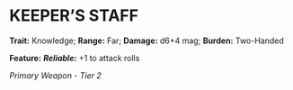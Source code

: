 ﻿---
tags:
  - Item
  - Weapon
name: 'KEEPER’S STAFF'
trait: 'Knowledge'
range: 'Far'
damage: 'd6+4 mag'
burden: 'Two-Handed'
feat_name: 'Reliable'
feat_text: '+1 to attack rolls'
primary_or_secondary: 'Primary Weapon'
tier: 2
---

# KEEPER’S STAFF

**Trait:** Knowledge; **Range:** Far; **Damage:** d6+4 mag; **Burden:** Two-Handed

**Feature:** ***Reliable:*** +1 to attack rolls

*Primary Weapon - Tier 2*
